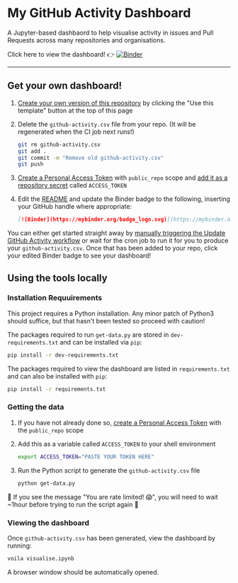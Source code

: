 # My GitHub Activity Dashboard

A Jupyter-based dashbaord to help visualise activity in issues and Pull Requests across many repositories and organisations.

Click here to view the dashboard! :point_right: [![Binder](https://mybinder.org/badge_logo.svg)](https://mybinder.org/v2/gh/sgibson91/github-activity/HEAD?urlpath=voila%2Frender%2Fvisualise.ipynb)

---

## Get your own dashboard!

1. [Create your own version of this repository](https://docs.github.com/en/repositories/creating-and-managing-repositories/creating-a-repository-from-a-template) by clicking the "Use this template" button at the top of this page
2. Delete the `github-activity.csv` file from your repo.
   (It will be regenerated when the CI job next runs!)

    ```bash
    git rm github-activity.csv
    git add .
    git commit -m "Remove old github-activity.csv"
    git push
    ```

3. [Create a Personal Access Token](https://docs.github.com/en/authentication/keeping-your-account-and-data-secure/creating-a-personal-access-token) with `public_repo` scope and [add it as a repository secret](https://docs.github.com/en/actions/security-guides/encrypted-secrets#creating-encrypted-secrets-for-a-repository) called `ACCESS_TOKEN`
4. Edit the [README](./README.md) and update the Binder badge to the following, inserting your GitHub handle where appropriate:

   ```markdown
   [![Binder](https://mybinder.org/badge_logo.svg)](https://mybinder.org/v2/gh/{{ YOUR GITHUB HANDLE HERE }}/github-activity/HEAD?urlpath=voila%2Frender%2Fvisualise.ipynb)
   ```

You can either get started straight away by [manually triggering the Update GitHub Activity workflow](https://docs.github.com/en/actions/managing-workflow-runs/manually-running-a-workflow#running-a-workflow) or wait for the cron job to run it for you to produce your `github-activity.csv`.
Once that has been added to your repo, click your edited Binder badge to see your dashboard!

## Using the tools locally

### Installation Requuirements

This project requires a Python installation.
Any minor patch of Python3 should suffice, but that hasn't been tested so proceed with caution!

The packages required to run `get-data.py` are stored in `dev-requirements.txt` and can be installed via `pip`:

```bash
pip install -r dev-requirements.txt
```

The packages required to view the dashboard are listed in `requirements.txt` and can also be installed with `pip`:

```bash
pip install -r requirements.txt
```

### Getting the data

1. If you have not already done so, [create a Personal Access Token](https://docs.github.com/en/authentication/keeping-your-account-and-data-secure/creating-a-personal-access-token) with the `public_repo` scope
2. Add this as a variable called `ACCESS_TOKEN` to your shell environment

   ```bash
   export ACCESS_TOKEN="PASTE YOUR TOKEN HERE"
   ```

3. Run the Python script to generate the `github-activity.csv` file

   ```bash
   python get-data.py
   ```

:rotating_light: If you see the message "You are rate limited! :scream:", you will need to wait ~1hour before trying to run the script again :rotating_light:

### Viewing the dashboard

Once `github-activity.csv` has been generated, view the dashboard by running:

```bash
voila visualise.ipynb
```

A browser window should be automatically opened.
